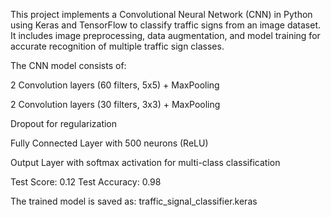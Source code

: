This project implements a Convolutional Neural Network (CNN) in Python using Keras and TensorFlow to classify traffic signs from an image dataset. It includes image preprocessing, data augmentation, and model training for accurate recognition of multiple traffic sign classes.

The CNN model consists of:

2 Convolution layers (60 filters, 5x5) + MaxPooling

2 Convolution layers (30 filters, 3x3) + MaxPooling

Dropout for regularization

Fully Connected Layer with 500 neurons (ReLU)

Output Layer with softmax activation for multi-class classification

Test Score: 0.12
Test Accuracy: 0.98

The trained model is saved as: traffic_signal_classifier.keras

